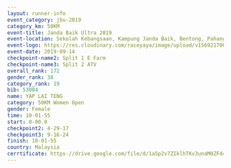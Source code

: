 ```yaml
---
layout: runner-info 
event_category: jbu-2019 
category_km: 50KM 
event-title: Janda Baik Ultra 2019
event-location: Sekolah Kebangsaan, Kampung Janda Baik, Bentong, Pahang, Malaysia 
event-logo: https://res.cloudinary.com/raceyaya/image/upload/v1569217009/logo/janda-baik_vch1pc.jpg 
event-date: 2019-09-14 
checkpoint-name2: Split 1 E Farm 
checkpoint-name3: Split 2 ATV 
overall_rank: 172
gender_rank: 38
category_rank: 19
bib: 53004
name: YAP LAI TENG
category: 50KM Women Open
gender: Female
time: 10-01-55
start: 0-00.0
checkpoint2: 4-29-17
checkpoint3: 9-16-24
finish: 10-01-55
country: Malaysia
cerrtificate: https-//drive.google.com/file/d/1a5p2v7ZIklhTKv3unaM0ZFd4bvd6mTpu/view?usp=sharing
---
```

